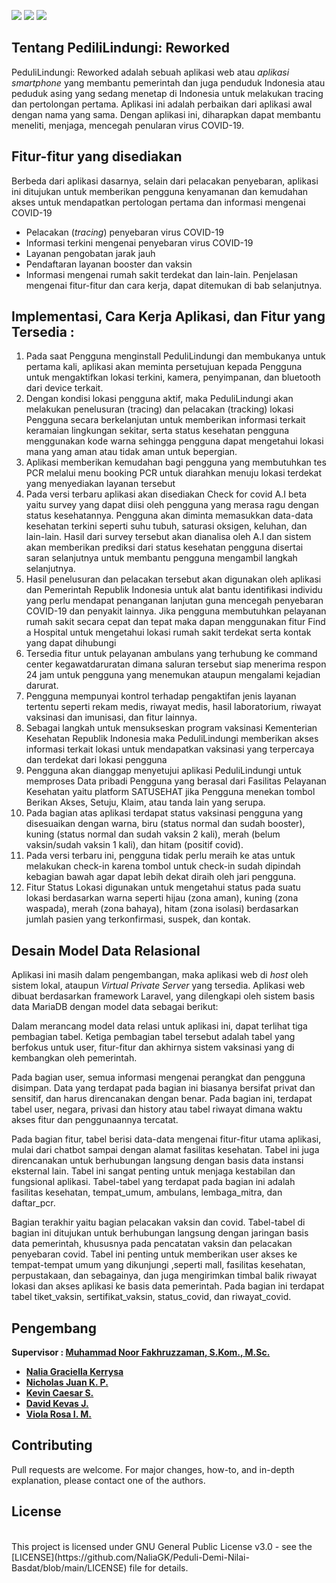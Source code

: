 <a href="https://github.com/NaliaGK/Peduli-Demi-Nilai-Basdat/issues"><img src="https://img.shields.io/github/issues/NaliaGK/Peduli-Demi-Nilai-Basdat"></a>
<a href="https://github.com/NaliaGK/Peduli-Demi-Nilai-Basdat/blob/main/LICENSE" ><img src="https://img.shields.io/github/license/NaliaGK/Peduli-Demi-Nilai-Basdat"></a>
<a href="https://github.com/NaliaGK/Peduli-Demi-Nilai-Basdat/commits/main"><img src="https://img.shields.io/github/commit-activity/m/NaliaGK/Peduli-Demi-Nilai-Basdat"></a>


## Tentang PediliLindungi: Reworked

PeduliLindungi: Reworked adalah sebuah aplikasi web atau <i>aplikasi smartphone</i> yang membantu pemerintah dan juga  penduduk Indonesia atau peduduk asing yang sedang menetap di Indonesia untuk melakukan tracing dan pertolongan pertama. Aplikasi ini adalah perbaikan dari aplikasi awal dengan nama yang sama. Dengan aplikasi ini, diharapkan dapat membantu meneliti, menjaga, mencegah penularan virus COVID-19.

## Fitur-fitur yang disediakan

Berbeda dari aplikasi dasarnya, selain dari pelacakan penyebaran, aplikasi ini ditujukan untuk memberikan pengguna kenyamanan dan kemudahan akses untuk mendapatkan pertologan pertama dan informasi mengenai COVID-19  

- Pelacakan (<i>tracing</i>) penyebaran virus COVID-19  
- Informasi terkini mengenai penyebaran virus COVID-19
- Layanan pengobatan jarak jauh
- Pendaftaran layanan booster dan vaksin
- Informasi mengenai rumah sakit terdekat
dan lain-lain. Penjelasan mengenai fitur-fitur dan cara kerja, dapat ditemukan di bab selanjutnya.

## Implementasi, Cara Kerja Aplikasi, dan Fitur yang Tersedia :
<ol>
    <li>Pada saat Pengguna menginstall PeduliLindungi dan membukanya untuk pertama kali, aplikasi akan meminta persetujuan kepada Pengguna untuk mengaktifkan lokasi terkini, kamera, penyimpanan, dan bluetooth dari device terkait.</li>
    <li>Dengan kondisi lokasi pengguna aktif, maka PeduliLindungi akan melakukan penelusuran (tracing) dan pelacakan (tracking) lokasi Pengguna secara berkelanjutan untuk memberikan informasi terkait keramaian lingkungan sekitar, serta status kesehatan pengguna menggunakan kode warna sehingga pengguna dapat mengetahui lokasi mana yang aman atau tidak aman untuk bepergian.</li>
    <li>Aplikasi memberikan kemudahan bagi pengguna yang membutuhkan tes PCR melalui menu booking PCR untuk diarahkan menuju lokasi terdekat yang menyediakan layanan tersebut</li>
    <li>Pada versi terbaru aplikasi akan disediakan Check for covid A.I beta yaitu survey yang dapat diisi oleh pengguna yang merasa ragu dengan status kesehatannya. Pengguna akan diminta memasukkan data-data kesehatan terkini seperti suhu tubuh, saturasi oksigen, keluhan, dan lain-lain. Hasil dari survey tersebut akan dianalisa oleh A.I dan sistem akan memberikan prediksi dari status kesehatan pengguna disertai saran selanjutnya untuk membantu pengguna mengambil langkah selanjutnya.</li>
    <li>Hasil penelusuran dan pelacakan tersebut akan digunakan oleh aplikasi dan Pemerintah Republik Indonesia untuk alat bantu identifikasi individu yang perlu mendapat penanganan lanjutan guna mencegah penyebaran COVID-19 dan penyakit lainnya. Jika pengguna membutuhkan pelayanan rumah sakit secara cepat dan tepat maka dapan menggunakan fitur Find a Hospital untuk mengetahui lokasi rumah sakit terdekat serta kontak yang dapat dihubungi</li>
    <li>Tersedia fitur untuk pelayanan ambulans yang terhubung ke command center kegawatdaruratan dimana saluran tersebut siap menerima respon 24 jam untuk pengguna yang menemukan ataupun mengalami kejadian darurat.</li>
    <li>Pengguna mempunyai kontrol terhadap pengaktifan jenis layanan tertentu seperti rekam medis, riwayat medis, hasil laboratorium, riwayat vaksinasi dan imunisasi, dan fitur lainnya.</li>
    <li>Sebagai langkah untuk mensukseskan program vaksinasi Kementerian Kesehatan Republik Indonesia maka PeduliLindungi memberikan akses informasi terkait lokasi untuk mendapatkan vaksinasi yang  terpercaya dan terdekat dari lokasi pengguna</li>
    <li>Pengguna akan dianggap menyetujui aplikasi PeduliLindungi untuk memproses Data pribadi Pengguna yang berasal dari Fasilitas Pelayanan Kesehatan yaitu platform SATUSEHAT jika Pengguna menekan tombol Berikan Akses, Setuju, Klaim, atau tanda lain yang serupa.</li>
    <li>Pada bagian atas aplikasi terdapat status vaksinasi pengguna yang disesuaikan dengan warna, biru (status normal dan sudah booster), kuning (status normal dan sudah vaksin 2 kali), merah (belum vaksin/sudah vaksin 1 kali), dan hitam (positif covid).</li>
    <li>Pada versi terbaru ini, pengguna tidak perlu meraih ke atas untuk melakukan check-in karena tombol untuk check-in sudah dipindah kebagian bawah agar dapat lebih dekat diraih oleh jari pengguna.  </li>
    <li>Fitur Status Lokasi digunakan untuk mengetahui status pada suatu lokasi berdasarkan warna seperti hijau (zona aman), kuning (zona waspada), merah (zona bahaya), hitam (zona isolasi) berdasarkan jumlah pasien yang terkonfirmasi, suspek, dan kontak.</li>
</ol>

## Desain Model Data Relasional 

Aplikasi ini masih dalam pengembangan, maka aplikasi web di <i>host</i> oleh sistem lokal, ataupun <i>Virtual Private Server</i> yang tersedia. Aplikasi web dibuat berdasarkan framework Laravel, yang dilengkapi oleh sistem basis data MariaDB dengan model data sebagai berikut:

Dalam merancang model data relasi untuk aplikasi ini, dapat terlihat tiga pembagian tabel. Ketiga pembagian tabel tersebut adalah tabel yang berfokus untuk user,  fitur-fitur dan akhirnya sistem vaksinasi yang di kembangkan oleh pemerintah. 

Pada bagian user, semua informasi mengenai perangkat dan pengguna disimpan. Data yang terdapat pada bagian ini biasanya bersifat privat dan sensitif, dan harus direncanakan dengan benar. Pada bagian ini, terdapat tabel user, negara, privasi dan history atau tabel riwayat dimana waktu akses fitur dan penggunaannya tercatat. 

Pada bagian fitur, tabel berisi data-data mengenai fitur-fitur utama aplikasi, mulai dari chatbot sampai dengan alamat fasilitas kesehatan. Tabel ini juga direncanakan untuk berhubungan langsung dengan basis data instansi eksternal lain. Tabel ini sangat penting untuk menjaga kestabilan dan fungsional aplikasi. Tabel-tabel yang terdapat pada bagian ini adalah fasilitas kesehatan, tempat_umum, ambulans, lembaga_mitra, dan daftar_pcr.

Bagian terakhir yaitu bagian pelacakan vaksin dan covid. Tabel-tabel di bagian ini ditujukan untuk berhubungan langsung dengan jaringan basis data pemerintah, khususnya pada pencatatan vaksin dan pelacakan penyebaran covid. Tabel ini penting untuk memberikan user akses ke tempat-tempat umum yang dikunjungi ,seperti mall, fasilitas kesehatan, perpustakaan, dan sebagainya, dan juga mengirimkan timbal balik riwayat lokasi dan akses aplikasi ke basis data pemerintah. Pada bagian ini terdapat tabel tiket_vaksin, sertifikat_vaksin, status_covid, dan riwayat_covid.
## Pengembang
**Supervisor : [Muhammad Noor Fakhruzzaman, S.Kom., M.Sc.](https://github.com/ruzcmc)**<br>

- **[Nalia Graciella Kerrysa](https://github.com/NaliaGK)**
- **[Nicholas Juan K. P.](https://github.com/Neek0tine)**
- **[Kevin Caesar S.](https://www.instagram.com/kev_simorangkir/)**
- **[David Kevas J.](https://64robots.com)**
- **[Viola Rosa I. M.](https://www.instagram.com/violarosa.im/)**

## Contributing

Pull requests are welcome. For major changes, how-to, and in-depth explanation, please contact one of the authors.
## License
<br>
This project is licensed under GNU General Public License v3.0 - see the [LICENSE](https://github.com/NaliaGK/Peduli-Demi-Nilai-Basdat/blob/main/LICENSE) file for details.